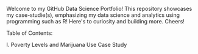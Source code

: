 Welcome to my GitHub Data Science Portfolio! This repository showcases my case-studie(s), emphasizing my data science and analytics using programming such as R! Here's to curiosity and building more. Cheers!


Table of Contents:


 I. Poverty Levels and Marijuana Use Case Study

